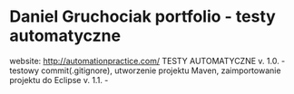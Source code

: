 # Daniel Gruchociak portfolio - testy automatyczne
website: http://automationpractice.com/
TESTY AUTOMATYCZNE
v. 1.0. - testowy commit(.gitignore), utworzenie projektu Maven, zaimportowanie projektu do Eclipse
v. 1.1. - 
